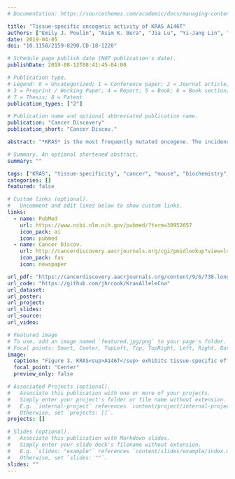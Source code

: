 ```yaml
---
# Documentation: https://sourcethemes.com/academic/docs/managing-content/

title: "Tissue-specific oncogenic activity of KRAS A146T"
authors: ["Emily J. Poulin", "Asim K. Bera", "Jia Lu", "Yi-Jang Lin", "Samantha Dale Strasser", "Joao A. Paulo", "Tannie Q. Huang", "Carolina Morales", "Wei Yan", "Joshua Cook", "Jonathan A. Nowak", "Douglas K. Brubaker", "Brian A. Joughin", "Christian W. Johnson", "Rebecca A. DeStefanis", "Phaedra C. Ghazi", "Sudershan Gondi", "Thomas E. Wales", "Roxana E. Iacob", "Lana Bogdanova", "Jessica J. Gierut", "Yina Li", "John R. Engen", "Pedro A. Perez-Mancera", "Benjamin S. Braun", "Steven P. Gygi", "Douglas A. Lauffenburger", "Kenneth D. Westover", "Kevin M. Haigis"]
date: 2019-04-05
doi: "10.1158/2159-8290.CD-18-1220"

# Schedule page publish date (NOT publication's date).
publishDate: 2019-08-12T08:41:45-04:00

# Publication type.
# Legend: 0 = Uncategorized; 1 = Conference paper; 2 = Journal article;
# 3 = Preprint / Working Paper; 4 = Report; 5 = Book; 6 = Book section;
# 7 = Thesis; 8 = Patent
publication_types: ["2"]

# Publication name and optional abbreviated publication name.
publication: "Cancer Discovery"
publication_short: "Cancer Discov."

abstract: "*KRAS* is the most frequently mutated oncogene. The incidence of specific *KRAS* alleles varies between cancers from different sites, but it is unclear whether allelic selection results from biological selection for specific mutant KRAS proteins. We used a cross- disciplinary approach to compare KRAS<sup>G12D</sup>, a common mutant form, and KRAS<sup>A146T</sup>, a mutant that occurs only in selected cancers. Biochemical and structural studies demonstrated that KRAS<sup>A146T</sup> exhibits a marked extension of switch 1 away from the protein body and nucleotide binding site, which activates KRAS by promoting a high rate of intrinsic and guanine nucleotide exchange factor–induced nucleotide exchange. Using mice genetically engineered to express either allele, we found that KRAS<sup>G12D</sup> and KRAS<sup>A146T</sup> exhibit distinct tissue-specific effects on homeostasis that mirror mutational frequencies in human cancers. These tissue-specific phenotypes result from allele-specific signaling properties, demonstrating that context-dependent variations in signaling downstream of different KRAS mutants drive the *KRAS* mutational pattern seen in cancer."

# Summary. An optional shortened abstract.
summary: ""

tags: ["KRAS", "tissue-specificity", "cancer", "mouse", "biochemistry", "molecular biology", "allele-specific", "computational biology", "bioinformatics"]
categories: []
featured: false

# Custom links (optional).
#   Uncomment and edit lines below to show custom links.
links:
  - name: PubMed
    url: https://www.ncbi.nlm.nih.gov/pubmed/?term=30952657
    icon_pack: ai
    icon: pubmed
  - name: Cancer Discov.
    url: http://cancerdiscovery.aacrjournals.org/cgi/pmidlookup?view=long&pmid=30952657
    icon_pack: fas
    icon: newspaper

url_pdf: "https://cancerdiscovery.aacrjournals.org/content/9/6/738.long"
url_code: "https://github.com/jhrcook/KrasAlleleCna"
url_dataset:
url_poster:
url_project:
url_slides:
url_source:
url_video:

# Featured image
# To use, add an image named `featured.jpg/png` to your page's folder. 
# Focal points: Smart, Center, TopLeft, Top, TopRight, Left, Right, BottomLeft, Bottom, BottomRight.
image:
  caption: "Figure 3. KRAS<sup>A146T</sup> exhibits tissue-specific effects on homeostasis."
  focal_point: "Center"
  preview_only: false

# Associated Projects (optional).
#   Associate this publication with one or more of your projects.
#   Simply enter your project's folder or file name without extension.
#   E.g. `internal-project` references `content/project/internal-project/index.md`.
#   Otherwise, set `projects: []`.
projects: []

# Slides (optional).
#   Associate this publication with Markdown slides.
#   Simply enter your slide deck's filename without extension.
#   E.g. `slides: "example"` references `content/slides/example/index.md`.
#   Otherwise, set `slides: ""`.
slides: ""
---
```

